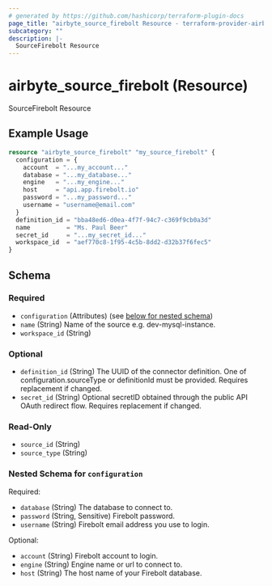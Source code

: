 ```yaml
---
# generated by https://github.com/hashicorp/terraform-plugin-docs
page_title: "airbyte_source_firebolt Resource - terraform-provider-airbyte"
subcategory: ""
description: |-
  SourceFirebolt Resource
---
```


# airbyte_source_firebolt (Resource)

SourceFirebolt Resource

## Example Usage

```terraform
resource "airbyte_source_firebolt" "my_source_firebolt" {
  configuration = {
    account  = "...my_account..."
    database = "...my_database..."
    engine   = "...my_engine..."
    host     = "api.app.firebolt.io"
    password = "...my_password..."
    username = "username@email.com"
  }
  definition_id = "bba48ed6-d0ea-4f7f-94c7-c369f9cb0a3d"
  name          = "Ms. Paul Beer"
  secret_id     = "...my_secret_id..."
  workspace_id  = "aef770c8-1f95-4c5b-8dd2-d32b37f6fec5"
}
```

<!-- schema generated by tfplugindocs -->
## Schema

### Required

- `configuration` (Attributes) (see [below for nested schema](#nestedatt--configuration))
- `name` (String) Name of the source e.g. dev-mysql-instance.
- `workspace_id` (String)

### Optional

- `definition_id` (String) The UUID of the connector definition. One of configuration.sourceType or definitionId must be provided. Requires replacement if changed.
- `secret_id` (String) Optional secretID obtained through the public API OAuth redirect flow. Requires replacement if changed.

### Read-Only

- `source_id` (String)
- `source_type` (String)

<a id="nestedatt--configuration"></a>
### Nested Schema for `configuration`

Required:

- `database` (String) The database to connect to.
- `password` (String, Sensitive) Firebolt password.
- `username` (String) Firebolt email address you use to login.

Optional:

- `account` (String) Firebolt account to login.
- `engine` (String) Engine name or url to connect to.
- `host` (String) The host name of your Firebolt database.


